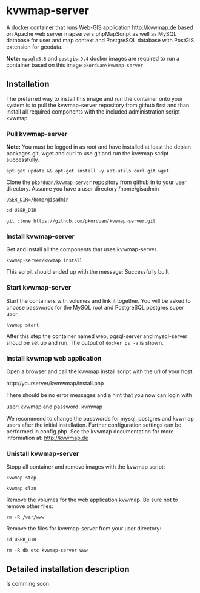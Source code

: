 # kvwmap-server

A docker container that runs Web-GIS application http://kvwmap.de based on Apache web server
mapservers phpMapScript as well as MySQL database for user and map context and
PostgreSQL database with PostGIS extension for geodata.

**Note:** ``mysql:5.5`` and ``postgis:9.4`` docker images are required to run
a container based on this image ``pkorduan\kvwmap-server``

## Installation
The preferred way to install this image and run the container onto your system
is to pull the kvwmap-server repository from github first and than install
all required components with the included administration script kvwmap.

### Pull kvwmap-server
**Note:** You must be logged in as root and have installed at least the debian
packages git, wget and curl to use git and run the kvwmap script successfully.

```apt-get update && apt-get install -y apt-utils curl git wget```

Clone the ``pkorduan/kvwmap-server`` repository from github in to your user
directory. Assume you have a user directory /home/gisadmin

```USER_DIR=/home/gisadmin```

```cd USER_DIR```

```git clone https://github.com/pkorduan/kvwmap-server.git```

### Install kvwmap-server
Get and install all the components that uses kvwmap-server.

```kvwmap-server/kvwmap install```

This scrpit should ended up with the message: Successfully built

### Start kvwmap-server
Start the containers with volumes and link it together. You will be asked to
choose passwords for the MySQL root and PostgreSQL postgres super user.

```kvwmap start```

After this step the container named web, pgsql-server and mysql-server shoud be
set up and run. The output of ```docker ps -a``` is shown.

### Install kvwmap web application
Open a browser and call the kvwmap install script with the url of your host.

http://yourserver/kvmwmap/install.php

There should be no error messages and a hint that you now can login with

user: kvwmap and password: kvmwap

We recommend to change the passwords for mysql, postgres and kvwmap users
after the initial installation. Further configuration settings can be performed
in config.php. See the kvwmap documentation for more information at:
http://kvwmap.de

### Unistall kvwmap-server
Stopp all container and remove images with the kvwmap script:

```kvwmap stop```

```kvwmap clan```

Remove the volumes for the web application kvwmap. Be sure not to remove other
files:

```rm -R /var/www```

Remove the files for kvwmap-server from your user directory:

```cd USER_DIR```

```rm -R db etc kvwmap-server www```

## Detailed installation description

Is comming soon.
